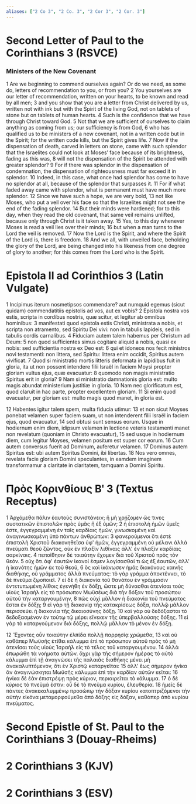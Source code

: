 ```yaml
---
aliases: ["2 Co 3", "2 Co. 3", "2 Cor 3", "2 Cor. 3"]
---
```



# Second Letter of Paul to the Corinthians 3 (RSVCE)

### Ministers of the New Covenant
1 Are we beginning to commend ourselves again? Or do we need, as some do, letters of recommendation to you, or from you?
2 You yourselves are our letter of recommendation, written on your hearts, to be known and read by all men;
3 and you show that you are a letter from Christ delivered by us, written not with ink but with the Spirit of the living God, not on tablets of stone but on tablets of human hearts.
4 Such is the confidence that we have through Christ toward God.
5 Not that we are sufficient of ourselves to claim anything as coming from us; our sufficiency is from God,
6 who has qualified us to be ministers of a new covenant, not in a written code but in the Spirit; for the written code kills, but the Spirit gives life.
7 Now if the dispensation of death, carved in letters on stone, came with such splendor that the Israelites could not look at Moses’ face because of its brightness, fading as this was,
8 will not the dispensation of the Spirit be attended with greater splendor?
9 For if there was splendor in the dispensation of condemnation, the dispensation of righteousness must far exceed it in splendor.
10 Indeed, in this case, what once had splendor has come to have no splendor at all, because of the splendor that surpasses it.
11 For if what faded away came with splendor, what is permanent must have much more splendor.
12 Since we have such a hope, we are very bold,
13 not like Moses, who put a veil over his face so that the Israelites might not see the end of the fading splendor.
14 But their minds were hardened; for to this day, when they read the old covenant, that same veil remains unlifted, because only through Christ is it taken away.
15 Yes, to this day whenever Moses is read a veil lies over their minds;
16 but when a man turns to the Lord the veil is removed.
17 Now the Lord is the Spirit, and where the Spirit of the Lord is, there is freedom.
18 And we all, with unveiled face, beholding the glory of the Lord, are being changed into his likeness from one degree of glory to another; for this comes from the Lord who is the Spirit.


# Epistola II ad Corinthios 3 (Latin Vulgate)

1 Incipimus iterum nosmetipsos commendare? aut numquid egemus (sicut quidam) commendatitiis epistolis ad vos, aut ex vobis?
2 Epistola nostra vos estis, scripta in cordibus nostris, quæ scitur, et legitur ab omnibus hominibus:
3 manifestati quod epistola estis Christi, ministrata a nobis, et scripta non atramento, sed Spiritu Dei vivi: non in tabulis lapideis, sed in tabulis cordis carnalibus.
4 Fiduciam autem talem habemus per Christum ad Deum:
5 non quod sufficientes simus cogitare aliquid a nobis, quasi ex nobis: sed sufficientia nostra ex Deo est:
6 qui et idoneos nos fecit ministros novi testamenti: non littera, sed Spiritu: littera enim occidit, Spiritus autem vivificat.
7 Quod si ministratio mortis litteris deformata in lapidibus fuit in gloria, ita ut non possent intendere filii Israël in faciem Moysi propter gloriam vultus ejus, quæ evacuatur:
8 quomodo non magis ministratio Spiritus erit in gloria?
9 Nam si ministratio damnationis gloria est: multo magis abundat ministerium justitiæ in gloria.
10 Nam nec glorificatum est, quod claruit in hac parte, propter excellentem gloriam.
11 Si enim quod evacuatur, per gloriam est: multo magis quod manet, in gloria est.

12 Habentes igitur talem spem, multa fiducia utimur:
13 et non sicut Moyses ponebat velamen super faciem suam, ut non intenderent filii Israël in faciem ejus, quod evacuatur,
14 sed obtusi sunt sensus eorum. Usque in hodiernum enim diem, idipsum velamen in lectione veteris testamenti manet non revelatum (quoniam in Christo evacuatur),
15 sed usque in hodiernum diem, cum legitur Moyses, velamen positum est super cor eorum.
16 Cum autem conversus fuerit ad Dominum, auferetur velamen.
17 Dominus autem Spiritus est: ubi autem Spiritus Domini, ibi libertas.
18 Nos vero omnes, revelata facie gloriam Domini speculantes, in eamdem imaginem transformamur a claritate in claritatem, tamquam a Domini Spiritu.


# Πρὸς Κορινθίους Βʹ 3 (Textus Receptus)

1 Ἀρχόμεθα πάλιν ἑαυτοὺς συνιστάνειν; ἢ μὴ χρῄζομεν ὥς τινες συστατικῶν ἐπιστολῶν πρὸς ὑμᾶς ἢ ἐξ ὑμῶν;
2 ἡ ἐπιστολὴ ἡμῶν ὑμεῖς ἐστε, ἐγγεγραμμένη ἐν ταῖς καρδίαις ἡμῶν, γινωσκομένη καὶ ἀναγινωσκομένη ὑπὸ πάντων ἀνθρώπων:
3 φανερούμενοι ὅτι ἐστὲ ἐπιστολὴ Χριστοῦ διακονηθεῖσα ὑφ' ἡμῶν, ἐγγεγραμμένη οὐ μέλανι ἀλλὰ πνεύματι θεοῦ ζῶντος, οὐκ ἐν πλαξὶν λιθίναις ἀλλ' ἐν πλαξὶν καρδίαις σαρκίναις.
4 πεποίθησιν δὲ τοιαύτην ἔχομεν διὰ τοῦ Χριστοῦ πρὸς τὸν θεόν.
5 οὐχ ὅτι ἀφ' ἑαυτῶν ἱκανοί ἐσμεν λογίσασθαί τι ὡς ἐξ ἑαυτῶν, ἀλλ' ἡ ἱκανότης ἡμῶν ἐκ τοῦ θεοῦ,
6 ὃς καὶ ἱκάνωσεν ἡμᾶς διακόνους καινῆς διαθήκης, οὐ γράμματος ἀλλὰ πνεύματος: τὸ γὰρ γράμμα ἀποκτέννει, τὸ δὲ πνεῦμα ζῳοποιεῖ.
7 εἰ δὲ ἡ διακονία τοῦ θανάτου ἐν γράμμασιν ἐντετυπωμένη λίθοις ἐγενήθη ἐν δόξῃ, ὥστε μὴ δύνασθαι ἀτενίσαι τοὺς υἱοὺς Ἰσραὴλ εἰς τὸ πρόσωπον Μωϋσέως διὰ τὴν δόξαν τοῦ προσώπου αὐτοῦ τὴν καταργουμένην,
8 πῶς οὐχὶ μᾶλλον ἡ διακονία τοῦ πνεύματος ἔσται ἐν δόξῃ;
9 εἰ γὰρ τῇ διακονίᾳ τῆς κατακρίσεως δόξα, πολλῷ μᾶλλον περισσεύει ἡ διακονία τῆς δικαιοσύνης δόξῃ.
10 καὶ γὰρ οὐ δεδόξασται τὸ δεδοξασμένον ἐν τούτῳ τῷ μέρει εἵνεκεν τῆς ὑπερβαλλούσης δόξης.
11 εἰ γὰρ τὸ καταργούμενον διὰ δόξης, πολλῷ μᾶλλον τὸ μένον ἐν δόξῃ.

12 Ἔχοντες οὖν τοιαύτην ἐλπίδα πολλῇ παρρησίᾳ χρώμεθα,
13 καὶ οὐ καθάπερ Μωϋσῆς ἐτίθει κάλυμμα ἐπὶ τὸ πρόσωπον αὐτοῦ πρὸς τὸ μὴ ἀτενίσαι τοὺς υἱοὺς Ἰσραὴλ εἰς τὸ τέλος τοῦ καταργουμένου.
14 ἀλλὰ ἐπωρώθη τὰ νοήματα αὐτῶν. ἄχρι γὰρ τῆς σήμερον ἡμέρας τὸ αὐτὸ κάλυμμα ἐπὶ τῇ ἀναγνώσει τῆς παλαιᾶς διαθήκης μένει μὴ ἀνακαλυπτόμενον, ὅτι ἐν Χριστῷ καταργεῖται:
15 ἀλλ' ἕως σήμερον ἡνίκα ἂν ἀναγινώσκηται Μωϋσῆς κάλυμμα ἐπὶ τὴν καρδίαν αὐτῶν κεῖται:
16 ἡνίκα δὲ ἐὰν ἐπιστρέψῃ πρὸς κύριον, περιαιρεῖται τὸ κάλυμμα.
17 ὁ δὲ κύριος τὸ πνεῦμά ἐστιν: οὗ δὲ τὸ πνεῦμα κυρίου, ἐλευθερία.
18 ἡμεῖς δὲ πάντες ἀνακεκαλυμμένῳ προσώπῳ τὴν δόξαν κυρίου κατοπτριζόμενοι τὴν αὐτὴν εἰκόνα μεταμορφούμεθα ἀπὸ δόξης εἰς δόξαν, καθάπερ ἀπὸ κυρίου πνεύματος.


# Second Epistle of St. Paul to the Corinthians 3 (Douay-Rheims)


# 2 Corinthians 3 (KJV)


# 2 Corinthians 3 (ESV)

